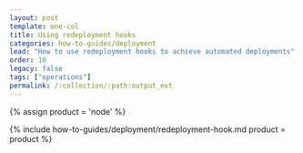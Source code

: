 ```yaml
---
layout: post
template: one-col
title: Using redeployment hooks
categories: how-to-guides/deployment
lead: "How to use redeployment hooks to achieve automated deployments"
order: 10
legacy: false
tags: ["operations"]
permalink: /:collection/:path:output_ext
---
```


{% assign product = 'node' %}

{% include how-to-guides/deployment/redeployment-hook.md product = product %}
